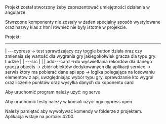 Projekt został stworzony żeby zaprezentować umiejętności działania w angularze.

Stwrzoone komponenty nie zostały w żaden specjalny sposób wystylowane oraz nazwy klas z html również nie były istotne w projekcie.

Projekt:

---
  |
  ---cypress -> test sprawdzający czy toggle button działa oraz czy zmienaia się wartość dla wygrania gry jakiegokolwiek gracza dla typu gry: Ludzie
  |
  |
  ---src
      |
      |
      |
      add---card ->do wyświetlania rekordów dla danego gracza
            objects -> zbiór obiektów dedykowanych dla aplikacji
            service -> serwis który ma pobierać dane api
            app -> logika polegająca na losowaniu elementów z api, uwzględniając wybór typu gry, sprawdzanie kto wygrał oraz liczenie punktów oraz wysyłka danych do koponentu card
            
Aby uruchomić program należy użyć:
ng serve

Aby uruchomić testy należy w konsoli uzyć:
ngx cypress open

Należy pamiętać aby wywoływać komendy w folderze z projektem.
Aplikacja wstaje na portcie: 4200.
